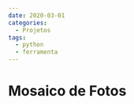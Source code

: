 ```yaml
---
date: 2020-03-01
categories:
  - Projetos
tags:
  - python
  - ferramenta
---
```


# Mosaico de Fotos

